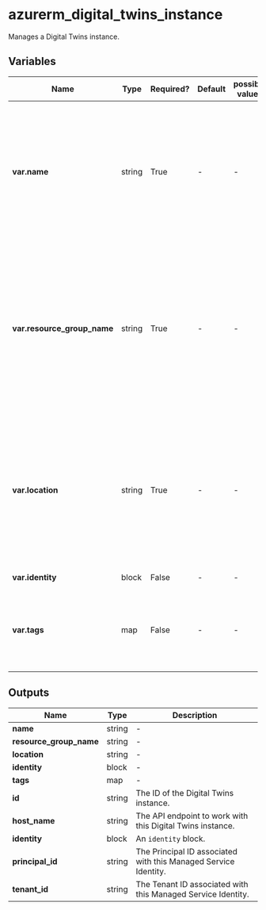 # azurerm_digital_twins_instance

Manages a Digital Twins instance.

## Variables

| Name | Type | Required? | Default  | possible values | Description |
| ---- | ---- | --------- | -------- | ----------- | ----------- |
| **var.name** | string | True | -  |  -  | The name which should be used for this Digital Twins instance. Changing this forces a new Digital Twins instance to be created. | 
| **var.resource_group_name** | string | True | -  |  -  | The name of the Resource Group where the Digital Twins instance should exist. Changing this forces a new Digital Twins instance to be created. | 
| **var.location** | string | True | -  |  -  | The Azure Region where the Digital Twins instance should exist. Changing this forces a new Digital Twins instance to be created. | 
| **var.identity** | block | False | -  |  -  | An `identity` block. | 
| **var.tags** | map | False | -  |  -  | A mapping of tags which should be assigned to the Digital Twins instance. | 



## Outputs

| Name | Type | Description |
| ---- | ---- | --------- | 
| **name** | string  | - | 
| **resource_group_name** | string  | - | 
| **location** | string  | - | 
| **identity** | block  | - | 
| **tags** | map  | - | 
| **id** | string  | The ID of the Digital Twins instance. | 
| **host_name** | string  | The API endpoint to work with this Digital Twins instance. | 
| **identity** | block  | An `identity` block. | 
| **principal_id** | string  | The Principal ID associated with this Managed Service Identity. | 
| **tenant_id** | string  | The Tenant ID associated with this Managed Service Identity. | 